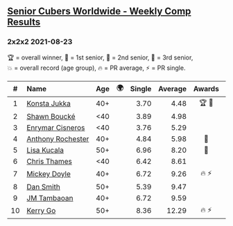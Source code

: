 <style>table {white-space: nowrap;}</style>
<link rel="stylesheet" type="text/css" href="/scw-comp/css/flags.css" />

## [Senior Cubers Worldwide - Weekly Comp Results](/scw-comp/results/)
### 2x2x2 2021-08-23

<span style="white-space: nowrap;">🏆 = overall winner</span>, <span style="white-space: nowrap;">🥇 = 1st senior</span>, <span style="white-space: nowrap;">🥈 = 2nd senior</span>, <span style="white-space: nowrap;">🥉 = 3rd senior</span>, <span style="white-space: nowrap;">💥 = overall record (age group)</span>, <span style="white-space: nowrap;">🔥 = PR average</span>, <span style="white-space: nowrap;">⚡ = PR single</span>.

| # | Name | Age | 🌍 | Single | Average | Awards | Solve 1 | Solve 2 | Solve 3 | Solve 4 | Solve 5 | Video |
| :--: | :-- | :--: | :--: | --: | --: | :--: | --: | --: | --: | --: | --: | :-- |
| 1 | [Konsta Jukka](../../persons/konsta_jukka/222.md) | 40+ | <i class="flag flag-FI" /> | 3.70 | 4.48 | 🏆 🥇 | 4.62 | 6.03 | 3.70 | 4.74 | 4.08 | [Desktop](https://www.facebook.com/events/992549044856331/permalink/1001991827245386) / [Mobile](https://m.facebook.com/events/992549044856331?view=permalink&id=1001991827245386) |
| 2 | [Shawn Boucké](../../persons/shawn_boucke/222.md) | <40 | <i class="flag flag-US" /> | 3.89 | 4.98 |  | 4.58 | 5.85 | 7.49 | 3.89 | 4.51 | [Desktop](https://www.facebook.com/events/992549044856331/permalink/1001745503936685) / [Mobile](https://m.facebook.com/events/992549044856331?view=permalink&id=1001745503936685) |
| 3 | [Enrymar Cisneros](../../persons/enrymar_cisneros/222.md) | <40 | <i class="flag flag-VE" /> | 3.76 | 5.29 |  | 3.76 | 3.87 | 6.10 | 5.90 | 6.72 | [Desktop](https://www.facebook.com/events/992549044856331/permalink/1001266270651275) / [Mobile](https://m.facebook.com/events/992549044856331?view=permalink&id=1001266270651275) |
| 4 | [Anthony Rochester](../../persons/anthony_rochester/222.md) | 40+ | <i class="flag flag-AU" /> | 4.84 | 5.98 | 🥈 | 4.85 | 6.16 | 8.60 | 6.94 | 4.84 | [Desktop](https://www.facebook.com/events/992549044856331/permalink/993933964717839) / [Mobile](https://m.facebook.com/events/992549044856331?view=permalink&id=993933964717839) |
| 5 | [Lisa Kucala](../../persons/lisa_kucala/222.md) | 50+ | <i class="flag flag-US" /> | 6.96 | 8.20 | 🥉 | 8.89 | 6.96 | 9.77 | 7.87 | 7.83 | [Desktop](https://www.facebook.com/events/992549044856331/permalink/999833020794600) / [Mobile](https://m.facebook.com/events/992549044856331?view=permalink&id=999833020794600) |
| 6 | [Chris Thames](../../persons/chris_thames/222.md) | <40 | <i class="flag flag-US" /> | 6.42 | 8.61 |  | 9.54 | 8.60 | 7.69 | 6.42 | 10.91 | [Desktop](https://www.facebook.com/events/992549044856331/permalink/1001731650604737) / [Mobile](https://m.facebook.com/events/992549044856331?view=permalink&id=1001731650604737) |
| 7 | [Mickey Doyle](../../persons/mickey_doyle/222.md) | 40+ | <i class="flag flag-US" /> | 6.72 | 9.26 | 🔥 ⚡ | 7.71 | 6.72 | 10.21 | 9.85 | 15.56 | [Desktop](https://www.facebook.com/events/992549044856331/permalink/1001315910646311) / [Mobile](https://m.facebook.com/events/992549044856331?view=permalink&id=1001315910646311) |
| 8 | [Dan Smith](../../persons/dan_smith/222.md) | 50+ | <i class="flag flag-US" /> | 5.39 | 9.47 |  | 7.22 | 16.50 | 9.70 | 5.39 | 11.50 | [Desktop](https://www.facebook.com/events/992549044856331/permalink/1001855843925651) / [Mobile](https://m.facebook.com/events/992549044856331?view=permalink&id=1001855843925651) |
| 9 | [JM Tambaoan](../../persons/jm_tambaoan/222.md) | 40+ | <i class="flag flag-PH" /> | 6.72 | 9.59 |  | 8.61 | 6.72 | 13.07 | 14.20 | 7.09 | [Desktop](https://www.facebook.com/events/799005364067137/permalink/814919165809090) / [Mobile](https://m.facebook.com/events/799005364067137?view=permalink&id=814919165809090) |
| 10 | [Kerry Go](../../persons/kerry_go/222.md) | 50+ | <i class="flag flag-US" /> | 8.36 | 12.29 | 🔥 ⚡ | 8.36 | 16.02 | 13.25 | 10.79 | 12.83 | [Desktop](https://www.facebook.com/events/992549044856331/permalink/1002027347241834) / [Mobile](https://m.facebook.com/events/992549044856331?view=permalink&id=1002027347241834) |

<!-- Global site tag (gtag.js) - Google Analytics -->
<script async src="https://www.googletagmanager.com/gtag/js?id=UA-86348435-3"></script>
<script>window.dataLayer = window.dataLayer || []; function gtag() {dataLayer.push(arguments);} gtag('js', new Date()); gtag('config', 'UA-86348435-3');</script>
